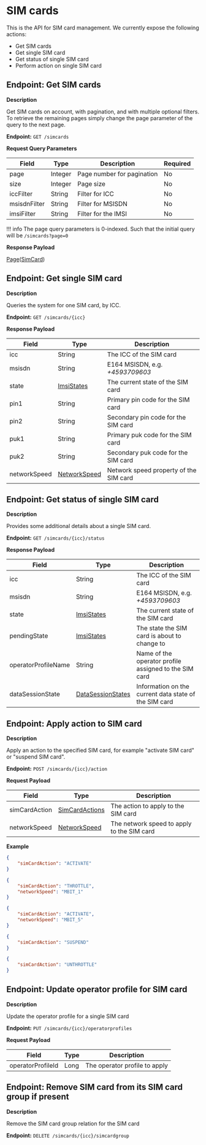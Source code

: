 # SIM cards
This is the API for SIM card management. We currently expose the following actions:

* Get SIM cards
* Get single SIM card
* Get status of single SIM card
* Perform action on single SIM card

## Endpoint: Get SIM cards

**Description**

Get SIM cards on account, with pagination, and with multiple optional filters.
To retrieve the remaining pages simply change the page parameter of the query to the next page.

**Endpoint:** `GET /simcards`

**Request Query Parameters**

| Field        | Type    | Description                | Required |
|--------------|---------|----------------------------|----------|
| page         | Integer | Page number for pagination | No       |
| size         | Integer | Page size                  | No       |
| iccFilter    | String  | Filter for ICC             | No       |
| msisdnFilter | String  | Filter for MSISDN          | No       |
| imsiFilter   | String  | Filter for the IMSI        | No       |

!!! info
	The page query parameters is 0-indexed. Such that the initial query will be `/simcards?page=0`

**Response Payload**

[Page](/general-information/data-types#page(type))([SimCard](/general-information/data-types#simcard))

## Endpoint: Get single SIM card

**Description**

Queries the system for one SIM card, by ICC.

**Endpoint:** `GET /simcards/{icc}`

**Response Payload**

| Field        | Type                                                         | Description                            |
|--------------|--------------------------------------------------------------|----------------------------------------|
| icc          | String                                                       | The ICC of the SIM card                |
| msisdn       | String                                                       | E164 MSISDN, e.g. *+4593709603*        |
| state        | [ImsiStates](/general-information/data-types#imsistates)     | The current state of the SIM card      |
| pin1         | String                                                       | Primary pin code for the SIM card      |
| pin2         | String                                                       | Secondary pin code for the SIM card    |
| puk1         | String                                                       | Primary puk code for the SIM card      |
| puk2         | String                                                       | Secondary puk code for the SIM card    |
| networkSpeed | [NetworkSpeed](/general-information/data-types#networkspeed) | Network speed property of the SIM card |

## Endpoint: Get status of single SIM card

**Description**

Provides some additional details about a single SIM card.

**Endpoint:** `GET /simcards/{icc}/status`

**Response Payload**

| Field               | Type                                                                   | Description                                           |
|---------------------|------------------------------------------------------------------------|-------------------------------------------------------|
| icc                 | String                                                                 | The ICC of the SIM card                               |
| msisdn              | String                                                                 | E164 MSISDN, e.g. *+4593709603*                       |
| state               | [ImsiStates](/general-information/data-types#imsistates)               | The current state of the SIM card                     |
| pendingState        | [ImsiStates](/general-information/data-types#imsistates)               | The state the SIM card is about to change to          |
| operatorProfileName | String                                                                 | Name of the operator profile assigned to the SIM card |
| dataSessionState    | [DataSessionStates](/general-information/data-types#datasessionstates) | Information on the current data state of the SIM card |

## Endpoint: Apply action to SIM card

**Description**

Apply an action to the specified SIM card, for example "activate SIM card" or "suspend SIM card".

**Endpoint:** `POST /simcards/{icc}/action`

**Request Payload**

| Field         | Type                                                             | Description                                |
|---------------|------------------------------------------------------------------|--------------------------------------------|
| simCardAction | [SimCardActions](/general-information/data-types#simcardactions) | The action to apply to the SIM card        |
| networkSpeed  | [NetworkSpeed](/general-information/data-types#networkspeed)     | The network speed to apply to the SIM card |

**Example**
```json
{
	"simCardAction": "ACTIVATE"
}
```
```json
{
	"simCardAction": "THROTTLE",
	"networkSpeed": "MBIT_1"
}
```
```json
{
	"simCardAction": "ACTIVATE",
	"networkSpeed": "MBIT_5"
}
```
```json
{
	"simCardAction": "SUSPEND"
}
```
```json
{
	"simCardAction": "UNTHROTTLE"
}
```

## Endpoint: Update operator profile for SIM card

**Description**

Update the operator profile for a single SIM card

**Endpoint:** `PUT /simcards/{icc}/operatorprofiles`

**Request Payload**

| Field              | Type  | Description                   |
|--------------------|-------|-------------------------------|
| operatorProfileId  | Long  | The operator profile to apply |

## Endpoint: Remove SIM card from its SIM card group if present

**Description**

Remove the SIM card group relation for the SIM card

**Endpoint:** `DELETE /simcards/{icc}/simcardgroup`
